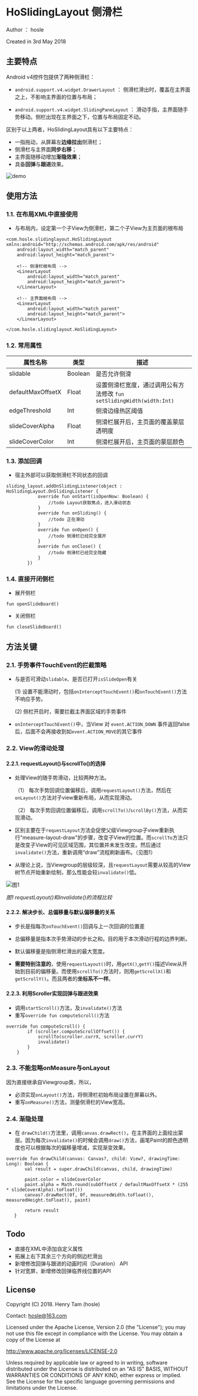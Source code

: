 # HoSlidingLayout 侧滑栏

Author ： hosle

Created in 3rd May 2018 

## 主要特点

Android v4控件包提供了两种侧滑栏：

* ```android.support.v4.widget.DrawerLayout``` ： 侧滑栏滑出时，覆盖在主界面之上，不影响主界面的位置与布局；

* ```android.support.v4.widget.SlidingPaneLayout``` ： 滑动手指，主界面随手势移动。侧栏出现在主界面之下，位置与布局固定不动。

区别于以上两者，HoSlidingLayout具有以下主要特点：

* 一指拖动，从屏幕左**边缘拉出**侧滑栏；
* 侧滑栏与主界面**同步右移**；
* 主界面随移动增加**渐隐效果**；
* 具备**回弹**与**跟进**效果。

![demo](./resPic/figure_demo.gif)

## 使用方法


### 1.1. 在布局XML中直接使用
* 与布局内，设定第一个子View为侧滑栏，第二个子View为主页面的根布局

```
<com.hosle.slidinglayout.HoSlidingLayout xmlns:android="http://schemas.android.com/apk/res/android"
    android:layout_width="match_parent"
    android:layout_height="match_parent">

	<!-- 侧滑栏根布局 -->
    <LinearLayout
        android:layout_width="match_parent"
        android:layout_height="match_parent">
    </LinearLayout>
	
	<!-- 主界面根布局 -->
    <LinearLayout
        android:layout_width="match_parent"
        android:layout_height="match_parent">
    </LinearLayout>

</com.hosle.slidinglayout.HoSlidingLayout>

```


### 1.2. 常用属性

属性名称|类型|描述
---|--- |---
slidable | Boolean | 是否允许侧滑
defaultMaxOffsetX | Float | 设置侧滑栏宽度，通过调用公有方法修改 ```fun setSlidingWidth(width:Int)```
edgeThreshold | Int | 侧滑边缘热区阈值
slideCoverAlpha | Float | 侧滑栏展开后，主页面的覆盖蒙层透明度
slideCoverColor | Int | 侧滑栏展开后，主页面的蒙层颜色

### 1.3. 添加回调
* 宿主外部可以获取侧滑栏不同状态的回调

```
sliding_layout.addOnSlidingListener(object : HoSlidingLayout.OnSlidingListener {
            override fun onStart(isOpenNow: Boolean) {
                //todo Layout获取焦点，进入滑动状态
            }
            override fun onSliding() {
                //todo 正在滑动
            }
            override fun onOpen() {
                //todo 侧滑栏已经完全展开
            }
            override fun onClose() {
                //todo 侧滑栏已经完全隐藏
            }
        })
```

### 1.4. 直接开闭侧栏

* 展开侧栏
```
fun openSlideBoard()
```
* 关闭侧栏
```
fun closeSlideBoard()
```


## 方法关键

### 2.1. 手势事件TouchEvent的拦截策略
* 与是否可滑动```slidable```、是否已打开```isSlideOpen```有关

	(1) 设置不能滑动时，包括```onInterceptTouchEvent()```和```onTouchEvent()```方法不响应手势。

	(2) 侧栏开启时，需要拦截主界面区域的手势事件

* ``onInterceptTouchEvent()``中，当View 对 ``event.ACTION_DOWN`` 事件返回false后，后面不会再接收到如``event.ACTION_MOVE``的其它事件

### 2.2. View的滑动处理

#### 2.2.1. requestLayout()与scrollTo()的选择

* 处理View的随手势滑动，比较两种方法。

	（1） 每次手势回调位置偏移后，调用```requestLayout()```方法，然后在```onLayout()```方法对子view重新布局，从而实现滑动。

	（2） 每次手势回调位置偏移后，调用```scrollTo()```/```scrollBy()```方法，从而实现滑动。

* 区别主要在于```requestLayout```方法会促使父级Viewgroup子view重新执行"measure-layout-draw"的步骤，改变子View的位置。而```scrollTo```方法只是改变子View的可见区域范围，其位置并未发生改变。然后通过```invalidate()```方法，重新调用“draw”流程刷新画布。（见图1）

* 从理论上说，当Viewgroup的层级较深，且```requestLayout```需要从较高的View树节点开始重新绘制，那么性能会较```invalidate()```低。

![图1](./resPic/figure_req_invalidate.png)

_图1 requestLayout()和invalidate()的流程比较_



#### 2.2.2. 解决步长、总偏移量与默认偏移量的关系

* 步长是指每次``onTouchEvent()``回调与上一次回调的位置差
* 总偏移量是指本次手势滑动的步长之和。目的用于本次滑动行程的边界判断。
* 默认偏移量是指侧滑栏滑出的最大宽度。

* **需要特别注意的**，使用```requestLayout()```时，用``getX()``,``getY()``描述View从开始到目前的偏移量。而使用```scrollTo()```方法时，则用``getScrollX()``和``getScrollY()``。而且两者的**坐标系不一样**。


#### 2.2.3. 利用Scroller实现回弹与跟进效果
* 调用``startScroll()``方法，及``invalidate()``方法
* 重写``override fun computeScroll()``方法

```
override fun computeScroll() {
        if (scroller.computeScrollOffset()) {
            scrollTo(scroller.currX, scroller.currY)
            invalidate()
        }
    }
```

### 2.3. 不能忽略onMeasure与onLayout

因为直接继承自Viewgroup类，所以，

* 必须实现``onLayout()``方法，将侧滑栏初始布局设置在屏幕以外。
* 重写``onMeasure()``方法，测量侧滑栏的View宽高。

### 2.4. 渐隐处理
* 在 ``drawChild()``方法里，调用``canvas.drawRect()``，在主界面的上面绘出蒙层。因为每次``invalidate()``的时候会调用``draw()``方法，画笔Paint的颜色透明度也可以根据每次的偏移量增减，实现渐变效果。

 ```
override fun drawChild(canvas: Canvas?, child: View?, drawingTime: Long): Boolean {
        val result = super.drawChild(canvas, child, drawingTime)

        paint.color = slideCoverColor
        paint.alpha = Math.round(subOffsetX / defaultMaxOffsetX * (255 * slideCoverAlpha).toFloat())
        canvas?.drawRect(0f, 0f, measuredWidth.toFloat(), measuredHeight.toFloat(), paint)

        return result
    }
 ```

## Todo
* 直接在XML中添加自定义属性
* 拓展上右下其余三个方向的侧边栏滑出
* 新增修改回弹与跟进的动画时间（Duration） API
* 针对宽屏，新增修改回弹临界线位置的API

## License

Copyright (C) 2018. Henry Tam (hosle)

Contact: hosle@163.com

Licensed under the Apache License, Version 2.0 (the "License"); you may not use this file except in compliance with the License. You may obtain a copy of the License at

http://www.apache.org/licenses/LICENSE-2.0

Unless required by applicable law or agreed to in writing, software distributed under the License is distributed on an "AS IS" BASIS, WITHOUT WARRANTIES OR CONDITIONS OF ANY KIND, either express or implied. See the License for the specific language governing permissions and limitations under the License.


